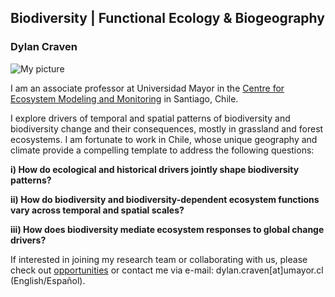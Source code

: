 ## Biodiversity | Functional Ecology & Biogeography

### Dylan Craven

![My picture](/images/Curacavi.png)

I am an associate professor at Universidad Mayor in the [Centre for Ecosystem Modeling and Monitoring](https://cem.umayor.cl/) in Santiago, Chile. 

I explore drivers of temporal and spatial patterns of biodiversity and biodiversity change and their consequences, mostly in grassland and forest ecosystems. I am fortunate to work in Chile, whose unique geography and climate provide a compelling template to address the following questions:

 __i) How do ecological and historical drivers jointly shape biodiversity patterns?__  
 
__ii)  How do biodiversity and biodiversity-dependent ecosystem functions vary across temporal and spatial scales?__

__iii) How does biodiversity mediate ecosystem responses to global change drivers?__

If interested in joining my research team or collaborating with us, please check out [opportunities](/join) or contact me via e-mail: dylan.craven[at]umayor.cl (English/Español).
